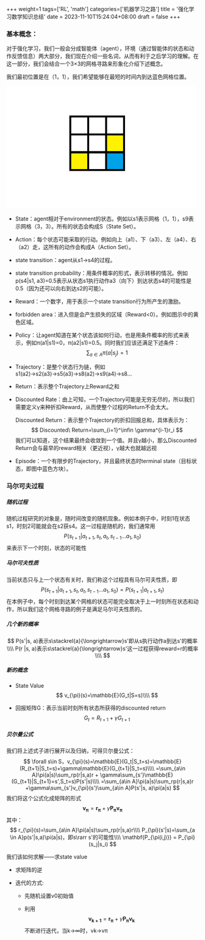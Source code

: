+++
weight=1
tags=['RL', 'math']
categories=['机器学习之路']
title = '强化学习数学知识总结'
date = 2023-11-10T15:24:04+08:00
draft = false
+++
### 基本概念：

对于强化学习，我们一般会分成智能体（agent），环境（通过智能体的状态和动作反馈信息）两大部分，我们现在介绍一些名词，从而有利于之后学习的理解。在这一部分，我们会结合一个3×3的网格寻路来形象化介绍下述概念。

我们最初位置是在（1，1），我们希望能够在最短的时间内到达蓝色网格位置。

![env1](./env-example1.png)

- State：agent相对于environment的状态。例如以s1表示网格（1，1），s9表示网格（3，3）。所有的状态会构成S（State Set）。

- Action：每个状态可能采取的行动。例如向上（a1）、下（a3）、左（a4）、右（a2）走，这所有的动作会构成A（Action Set）。

- state transition：agent从s1→s4的过程。

- state transition probability：用条件概率的形式，表示转移的情况。例如p(s4|s1, a3)=0.5表示从状态s1执行动作a3（向下）到达状态s4的可能性是0.5（因为还可以向右到达s2的可能）。

- Reward：一个数字，用于表示一个state  transition行为所产生的激励。

- forbidden area：进入但是会产生损失的区域（Reward<0）。例如图示中的黄色区域。

- Policy：让agent知道在某个状态该如何行动，也是用条件概率的形式来表示，例如π(a1|s1)=0，π(a2|s1)=0.5。同时我们应该还满足下述条件：
  $$
  \sum_{a\in A}\pi(a|s_j) = 1
  $$

- Trajectory：是整个状态行为链，例如s1(a2)→s2(a3)→s5(a3)→s8(a2)→s9(a4)→s8...

- Return：表示整个Trajectory上Reward之和

- Discounted Rate：由上可知，一个Trajectory可能是无穷无尽的，所以我们需要定义γ来种折扣Reward，从而使整个过程的Return不会太大。

  Discounted Return：表示整个Trajectory的折扣回报总和，具体表示为：
  $$
  Discounted\ Return=\sum_{i=1}^\infin \gamma^{i-1}r_i
  $$
  我们可以知道，这个结果最终会收敛到一个值。并且γ越小，那么Discounted Return会与最早的reward相关（更近视），γ越大也就越远视

- Episode：一个有限步的Trajectory，并且最终状态时terminal state（目标状态，即图中蓝色方块）。

### 马尔可夫过程

##### 随机过程

随机过程研究的对象是，随时间改变的随机现象。例如本例子中，时刻1在状态s1，时刻2可能就会在s2获s4。这一过程是随机的，我们通常用
$$
P(s_{t+1}|a_{t+1},s_{t}, a_{t}, s_{t-1}...a_1, s_0)
$$
来表示下一个时刻，状态的可能性

##### 马尔可夫性质

当前状态只与上一个状态有关时，我们称这个过程具有马尔可夫性质，即
$$
P(s_{t+1}|a_{t+1},s_{t}, a_{t}, s_{t-1}...a_1, s_0)=P(s_{t+1}|a_{t+1}, s_t)
$$
在本例子中，每个时刻到达某个网格的状态可能完全取决于上一时刻所在状态和动作，所以我们这个网格寻路的例子是满足马尔可夫性质的。

##### 几个新的概率

$$
P(s'|s, a)表示s\stackrel{a}{\longrightarrow}s'即从s执行动作a到达s'的概率\\\\
P(r |s, a)表示s\stackrel{a}{\longrightarrow}s'这一过程获得reward=r的概率\\\\
$$

##### 新的概念

- State Value
  $$
  v_{\pi}(s)=\mathbb{E}(G_t|S=s)\\\\
  $$

- 回报矩阵G：表示当前时刻所有状态所获得的discounted return
  $$
  G_t=R_{t+1}+\gamma G_{t+1}
  $$

##### 贝尔曼公式

我们将上述式子进行展开以及归纳，可得贝尔曼公式：
$$
\forall s\in S，v_{\pi}(s)=\mathbb{E}(G_t|S_t=s)=\mathbb{E}(R_{t+1}|S_t=s)+\gamma\mathbb{E}(G_{t+1}|S_t=s)\\\\
=\sum_{a\in A}\pi(a|s)\sum_rp(r|s,a)r + \gamma\sum_{s'}\mathbb{E}(G_{t+1}|S_{t+1}=s',S_t=s)P(s'|s)\\\\
=\sum_{a\in A}\pi(a|s)\sum_rp(r|s,a)r +\gamma\sum_{s'}v_{\pi}(s')\sum_{a\in A}P(s'|s, a)\pi(a|s)
$$
我们将这个公式化成矩阵的形式
$$
\mathbf{v_{\pi}}=\mathbf{r_{\pi}}+\gamma\mathbf{P_{\pi}}\mathbf{v_{\pi}}
$$
其中：
$$
r_{\pi}(s)=\sum_{a\in A}\pi(a|s)\sum_rp(r|s,a)r\\\\
P_{\pi}(s'|s)=\sum_{a \in A}p(s'|s,a)\pi(a|s)，即s\rarr s'的可能性\\\\
\mathbf{P_{\pi(i,j)}} = P_{\pi}(s_j|s_i)
$$


我们该如何求解——求state value

- 求矩阵的逆

- 迭代的方式:

  - 先随机设置v0初始值

  - 利用
    $$
    \mathbf{v_{k+1}}=\mathbf{r_{\pi}}+\gamma\mathbf{P_{\pi}}\mathbf{v_{k}}
    $$
    不断进行迭代，当k→∞时，vk→vπ
